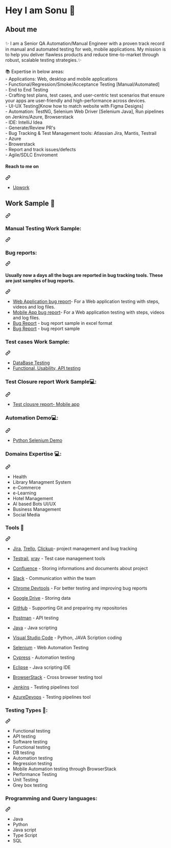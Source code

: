 <h1 align="left">Hey I am Sonu 👋</h1>

###

<h2 align="left">About me</h2>

###

<p align="left">✨ I am a Senior QA Automation/Manual Engineer with a proven track record in manual and automated testing for web, mobile applications. My mission is to help you deliver flawless products and reduce time-to-market through robust, scalable testing strategies.✨<br><br>📚 Expertise in below areas:<br>- Applications: Web, desktop and mobile applications<br>- Functional/Regression/Smoke/Acceptance Testing [Manual/Automated]<br>- End to End Testing<br>- Crafting test plans, test cases, and user-centric test scenarios that ensure your apps are user-friendly and high-performance across devices.<br>- UI-UX Testing[Know how to match website with Figma Designs]<br>- Automation: TestNG, Selenium Web Driver [Selenium Java], Run pipelines on Jenkins/Azure, Browserstack<br>- IDE: IntelliJ Idea<br>- Generate/Review PR's<br>- Bug Tracking & Test Management tools: Atlassian Jira, Mantis, Testrail<br>- Azure<br>- Browerstack<br>- Report and track issues/defects<br>- Agile/SDLC Enviroment<br></p>


<div class="markdown-heading" dir="auto"><h4 class="heading-element" dir="auto">Reach to me on</h4><a id="user-content-reach-to-me-on" class="anchor" aria-label="Permalink: Reach to me on" href="#reach-to-me-on"><svg class="octicon octicon-link" viewBox="0 0 16 16" version="1.1" width="16" height="16" aria-hidden="true"><path d="m7.775 3.275 1.25-1.25a3.5 3.5 0 1 1 4.95 4.95l-2.5 2.5a3.5 3.5 0 0 1-4.95 0 .751.751 0 0 1 .018-1.042.751.751 0 0 1 1.042-.018 1.998 1.998 0 0 0 2.83 0l2.5-2.5a2.002 2.002 0 0 0-2.83-2.83l-1.25 1.25a.751.751 0 0 1-1.042-.018.751.751 0 0 1-.018-1.042Zm-4.69 9.64a1.998 1.998 0 0 0 2.83 0l1.25-1.25a.751.751 0 0 1 1.042.018.751.751 0 0 1 .018 1.042l-1.25 1.25a3.5 3.5 0 1 1-4.95-4.95l2.5-2.5a3.5 3.5 0 0 1 4.95 0 .751.751 0 0 1-.018 1.042.751.751 0 0 1-1.042.018 1.998 1.998 0 0 0-2.83 0l-2.5 2.5a1.998 1.998 0 0 0 0 2.83Z"></path></svg></a></div>
<ul dir="auto">
<li><a href="https://www.upwork.com/freelancers/~012ae3899f5048902e">Upwork</a></li>

</ul

<div class="markdown-heading" dir="auto"><h2 class="heading-element" dir="auto">Work Sample 👷</h2><a id="user-content-work-sample-" class="anchor" aria-label="Permalink: Work Sample 👷" href="#work-sample-"><svg class="octicon octicon-link" viewBox="0 0 16 16" version="1.1" width="16" height="16" aria-hidden="true"><path d="m7.775 3.275 1.25-1.25a3.5 3.5 0 1 1 4.95 4.95l-2.5 2.5a3.5 3.5 0 0 1-4.95 0 .751.751 0 0 1 .018-1.042.751.751 0 0 1 1.042-.018 1.998 1.998 0 0 0 2.83 0l2.5-2.5a2.002 2.002 0 0 0-2.83-2.83l-1.25 1.25a.751.751 0 0 1-1.042-.018.751.751 0 0 1-.018-1.042Zm-4.69 9.64a1.998 1.998 0 0 0 2.83 0l1.25-1.25a.751.751 0 0 1 1.042.018.751.751 0 0 1 .018 1.042l-1.25 1.25a3.5 3.5 0 1 1-4.95-4.95l2.5-2.5a3.5 3.5 0 0 1 4.95 0 .751.751 0 0 1-.018 1.042.751.751 0 0 1-1.042.018 1.998 1.998 0 0 0-2.83 0l-2.5 2.5a1.998 1.998 0 0 0 0 2.83Z"></path></svg></a></div>
<div class="markdown-heading" dir="auto"><h3 class="heading-element" dir="auto">Manual Testing Work Sample:</h3><a id="user-content-manual-testing-work-sample" class="anchor" aria-label="Permalink: Manual Testing Work Sample:" href="#manual-testing-work-sample"><svg class="octicon octicon-link" viewBox="0 0 16 16" version="1.1" width="16" height="16" aria-hidden="true"><path d="m7.775 3.275 1.25-1.25a3.5 3.5 0 1 1 4.95 4.95l-2.5 2.5a3.5 3.5 0 0 1-4.95 0 .751.751 0 0 1 .018-1.042.751.751 0 0 1 1.042-.018 1.998 1.998 0 0 0 2.83 0l2.5-2.5a2.002 2.002 0 0 0-2.83-2.83l-1.25 1.25a.751.751 0 0 1-1.042-.018.751.751 0 0 1-.018-1.042Zm-4.69 9.64a1.998 1.998 0 0 0 2.83 0l1.25-1.25a.751.751 0 0 1 1.042.018.751.751 0 0 1 .018 1.042l-1.25 1.25a3.5 3.5 0 1 1-4.95-4.95l2.5-2.5a3.5 3.5 0 0 1 4.95 0 .751.751 0 0 1-.018 1.042.751.751 0 0 1-1.042.018 1.998 1.998 0 0 0-2.83 0l-2.5 2.5a1.998 1.998 0 0 0 0 2.83Z"></path></svg></a></div>
<div class="markdown-heading" dir="auto"><h3 class="heading-element" dir="auto">Bug reports:</h3><a id="user-content-bug-reports" class="anchor" aria-label="Permalink: Bug reports:" href="#bug-reports"><svg class="octicon octicon-link" viewBox="0 0 16 16" version="1.1" width="16" height="16" aria-hidden="true"><path d="m7.775 3.275 1.25-1.25a3.5 3.5 0 1 1 4.95 4.95l-2.5 2.5a3.5 3.5 0 0 1-4.95 0 .751.751 0 0 1 .018-1.042.751.751 0 0 1 1.042-.018 1.998 1.998 0 0 0 2.83 0l2.5-2.5a2.002 2.002 0 0 0-2.83-2.83l-1.25 1.25a.751.751 0 0 1-1.042-.018.751.751 0 0 1-.018-1.042Zm-4.69 9.64a1.998 1.998 0 0 0 2.83 0l1.25-1.25a.751.751 0 0 1 1.042.018.751.751 0 0 1 .018 1.042l-1.25 1.25a3.5 3.5 0 1 1-4.95-4.95l2.5-2.5a3.5 3.5 0 0 1 4.95 0 .751.751 0 0 1-.018 1.042.751.751 0 0 1-1.042.018 1.998 1.998 0 0 0-2.83 0l-2.5 2.5a1.998 1.998 0 0 0 0 2.83Z"></path></svg></a></div>
<div class="markdown-heading" dir="auto"><h4 class="heading-element" dir="auto">Usually now a days all the bugs are reported in bug tracking tools. These are just samples of bug reports.</h4><a id="user-content-usually-now-a-days-all-the-bugs-are-reported-in-bug-tracking-tools-these-are-just-samples-of-bug-reports" class="anchor" aria-label="Permalink: Usually now a days all the bugs are reported in bug tracking tools. These are just samples of bug reports." href="#usually-now-a-days-all-the-bugs-are-reported-in-bug-tracking-tools-these-are-just-samples-of-bug-reports"><svg class="octicon octicon-link" viewBox="0 0 16 16" version="1.1" width="16" height="16" aria-hidden="true"><path d="m7.775 3.275 1.25-1.25a3.5 3.5 0 1 1 4.95 4.95l-2.5 2.5a3.5 3.5 0 0 1-4.95 0 .751.751 0 0 1 .018-1.042.751.751 0 0 1 1.042-.018 1.998 1.998 0 0 0 2.83 0l2.5-2.5a2.002 2.002 0 0 0-2.83-2.83l-1.25 1.25a.751.751 0 0 1-1.042-.018.751.751 0 0 1-.018-1.042Zm-4.69 9.64a1.998 1.998 0 0 0 2.83 0l1.25-1.25a.751.751 0 0 1 1.042.018.751.751 0 0 1 .018 1.042l-1.25 1.25a3.5 3.5 0 1 1-4.95-4.95l2.5-2.5a3.5 3.5 0 0 1 4.95 0 .751.751 0 0 1-.018 1.042.751.751 0 0 1-1.042.018 1.998 1.998 0 0 0-2.83 0l-2.5 2.5a1.998 1.998 0 0 0 0 2.83Z"></path></svg></a></div>
<ul dir="auto">
<li><a href="">Web Application bug report</a>- For a Web application testing with steps, videos and log files.</li>
<li><a href="">Mobile App bug report</a>- For a Web application testing with steps, videos and log files.</li>
<li><a href="">Bug Report</a> - bug report sample in excel format</li>
<li><a href="https://drive.google.com/file/d/1goaomAsF6qZP5Y7H8iPvy35gnRUN-F9E/view?usp=drive_link">Bug Report</a> - bug report sample</li>
</ul>


<div class="markdown-heading" dir="auto"><h3 class="heading-element" dir="auto">Test cases Work Sample:</h3><a id="user-content-test-cases-work-sample" class="anchor" aria-label="Permalink: Test cases Work Sample:" href="#test-cases-work-sample"><svg class="octicon octicon-link" viewBox="0 0 16 16" version="1.1" width="16" height="16" aria-hidden="true"><path d="m7.775 3.275 1.25-1.25a3.5 3.5 0 1 1 4.95 4.95l-2.5 2.5a3.5 3.5 0 0 1-4.95 0 .751.751 0 0 1 .018-1.042.751.751 0 0 1 1.042-.018 1.998 1.998 0 0 0 2.83 0l2.5-2.5a2.002 2.002 0 0 0-2.83-2.83l-1.25 1.25a.751.751 0 0 1-1.042-.018.751.751 0 0 1-.018-1.042Zm-4.69 9.64a1.998 1.998 0 0 0 2.83 0l1.25-1.25a.751.751 0 0 1 1.042.018.751.751 0 0 1 .018 1.042l-1.25 1.25a3.5 3.5 0 1 1-4.95-4.95l2.5-2.5a3.5 3.5 0 0 1 4.95 0 .751.751 0 0 1-.018 1.042.751.751 0 0 1-1.042.018 1.998 1.998 0 0 0-2.83 0l-2.5 2.5a1.998 1.998 0 0 0 0 2.83Z"></path></svg></a></div>
<ul dir="auto">
<li><a href="https://docs.google.com/" rel="nofollow">DataBase Testing</a></li>
<li><a href="https://docs.google.com/spreadsheets/d/1pFQ8xNAEh6OvoCYw8LD_QEixjS-hlKYD/edit?usp=drive_link&ouid=117803854116419182331&rtpof=true&sd=true" rel="nofollow">Functional, Usability, API testing</a></li>
</ul>
<div class="markdown-heading" dir="auto"><h3 class="heading-element" dir="auto">Test Closure report Work Sample💻:</h3><a id="user-content-test-closure-report-work-sample" class="anchor" aria-label="Permalink: Test Closure report Work Sample:" href="#test-closure-report-work-sample"><svg class="octicon octicon-link" viewBox="0 0 16 16" version="1.1" width="16" height="16" aria-hidden="true"><path d="m7.775 3.275 1.25-1.25a3.5 3.5 0 1 1 4.95 4.95l-2.5 2.5a3.5 3.5 0 0 1-4.95 0 .751.751 0 0 1 .018-1.042.751.751 0 0 1 1.042-.018 1.998 1.998 0 0 0 2.83 0l2.5-2.5a2.002 2.002 0 0 0-2.83-2.83l-1.25 1.25a.751.751 0 0 1-1.042-.018.751.751 0 0 1-.018-1.042Zm-4.69 9.64a1.998 1.998 0 0 0 2.83 0l1.25-1.25a.751.751 0 0 1 1.042.018.751.751 0 0 1 .018 1.042l-1.25 1.25a3.5 3.5 0 1 1-4.95-4.95l2.5-2.5a3.5 3.5 0 0 1 4.95 0 .751.751 0 0 1-.018 1.042.751.751 0 0 1-1.042.018 1.998 1.998 0 0 0-2.83 0l-2.5 2.5a1.998 1.998 0 0 0 0 2.83Z"></path></svg></a></div>
<ul dir="auto">
<li><a href="https://docs.google.com/document/d/1E8hxDGeQMZSSEK_JHkn3OQ54fCX8HjUG/edit?usp=drive_link&ouid=117803854116419182331&rtpof=true&sd=true">Test clousre report- Mobile app</a></li>
</ul>

<div class="markdown-heading" dir="auto"><h3 class="heading-element" dir="auto">Automation Demo💻:</h3><a id="user-content-test-closure-report-work-sample" class="anchor" aria-label="Permalink: Python Selenium Demo:" href="#Python Selenium Demo"><svg class="octicon octicon-link" viewBox="0 0 16 16" version="1.1" width="16" height="16" aria-hidden="true"><path d="m7.775 3.275 1.25-1.25a3.5 3.5 0 1 1 4.95 4.95l-2.5 2.5a3.5 3.5 0 0 1-4.95 0 .751.751 0 0 1 .018-1.042.751.751 0 0 1 1.042-.018 1.998 1.998 0 0 0 2.83 0l2.5-2.5a2.002 2.002 0 0 0-2.83-2.83l-1.25 1.25a.751.751 0 0 1-1.042-.018.751.751 0 0 1-.018-1.042Zm-4.69 9.64a1.998 1.998 0 0 0 2.83 0l1.25-1.25a.751.751 0 0 1 1.042.018.751.751 0 0 1 .018 1.042l-1.25 1.25a3.5 3.5 0 1 1-4.95-4.95l2.5-2.5a3.5 3.5 0 0 1 4.95 0 .751.751 0 0 1-.018 1.042.751.751 0 0 1-1.042.018 1.998 1.998 0 0 0-2.83 0l-2.5 2.5a1.998 1.998 0 0 0 0 2.83Z"></path></svg></a></div>
<ul dir="auto">
<li><a href="https://drive.google.com/file/d/1U7W8wu4Y8Z89Eqs7wUHgipUuDoWFEeTN/view?usp=drive_link">Python Selenium Demo</a></li>
</ul>

<div class="markdown-heading" dir="auto"><h3 class="heading-element" dir="auto">Domains Expertise 💻:</h3><a id="user-content-domains-expertise-" class="anchor" aria-label="Permalink: Domains Expertise 💻:" href="#domains-expertise-"><svg class="octicon octicon-link" viewBox="0 0 16 16" version="1.1" width="16" height="16" aria-hidden="true"><path d="m7.775 3.275 1.25-1.25a3.5 3.5 0 1 1 4.95 4.95l-2.5 2.5a3.5 3.5 0 0 1-4.95 0 .751.751 0 0 1 .018-1.042.751.751 0 0 1 1.042-.018 1.998 1.998 0 0 0 2.83 0l2.5-2.5a2.002 2.002 0 0 0-2.83-2.83l-1.25 1.25a.751.751 0 0 1-1.042-.018.751.751 0 0 1-.018-1.042Zm-4.69 9.64a1.998 1.998 0 0 0 2.83 0l1.25-1.25a.751.751 0 0 1 1.042.018.751.751 0 0 1 .018 1.042l-1.25 1.25a3.5 3.5 0 1 1-4.95-4.95l2.5-2.5a3.5 3.5 0 0 1 4.95 0 .751.751 0 0 1-.018 1.042.751.751 0 0 1-1.042.018 1.998 1.998 0 0 0-2.83 0l-2.5 2.5a1.998 1.998 0 0 0 0 2.83Z"></path></svg></a></div>
<ul dir="auto">
<li>Health</li>
<li>Library Managment System</li>
<li>e-Commerce</li>
<li>e-Learning</li>
<li>Hotel Management</li>
<li>AI based Bots UI/UX</li>
<li>Business Management</li>
<li>Social Media</li>
</ul>

<div class="markdown-heading" dir="auto"><h3 class="heading-element" dir="auto">Tools 🔧</h3><a id="user-content-tools-wrench" class="anchor" aria-label="Permalink: Tools :wrench:" href="#tools-wrench"><svg class="octicon octicon-link" viewBox="0 0 16 16" version="1.1" width="16" height="16" aria-hidden="true"><path d="m7.775 3.275 1.25-1.25a3.5 3.5 0 1 1 4.95 4.95l-2.5 2.5a3.5 3.5 0 0 1-4.95 0 .751.751 0 0 1 .018-1.042.751.751 0 0 1 1.042-.018 1.998 1.998 0 0 0 2.83 0l2.5-2.5a2.002 2.002 0 0 0-2.83-2.83l-1.25 1.25a.751.751 0 0 1-1.042-.018.751.751 0 0 1-.018-1.042Zm-4.69 9.64a1.998 1.998 0 0 0 2.83 0l1.25-1.25a.751.751 0 0 1 1.042.018.751.751 0 0 1 .018 1.042l-1.25 1.25a3.5 3.5 0 1 1-4.95-4.95l2.5-2.5a3.5 3.5 0 0 1 4.95 0 .751.751 0 0 1-.018 1.042.751.751 0 0 1-1.042.018 1.998 1.998 0 0 0-2.83 0l-2.5 2.5a1.998 1.998 0 0 0 0 2.83Z"></path></svg></a></div>
<ul dir="auto">
<li>
<p dir="auto"><a href="https://www.atlassian.com/pl/software/jira" rel="nofollow">Jira</a>, <a href="https://trello.com/pl/tour" rel="nofollow">Trello</a>,  <a href="https://clickup.com/" rel="nofollow">Clickup</a>- project management and bug tracking</p>
</li>
<li>
<p dir="auto"><a href="https://www.testrail.com/" rel="nofollow">Testrail</a>, <a href="https://marketplace.atlassian.com/apps/1211769/xray-test-management-for-jira?tab=overview&amp;hosting=cloud" rel="nofollow">xray</a> - Test case management tools</p>
</li>
<li>
<p dir="auto"><a href="https://www.atlassian.com/software/confluence" rel="nofollow">Confluence</a> - Storing informations and documents about project</p>
</li>
<li>
<p dir="auto"><a href="https://slack.com/" rel="nofollow">Slack</a> - Communication within the team</p>
</li>
<li>
<p dir="auto"><a href="https://developer.chrome.com/docs/devtools/" rel="nofollow">Chrome Devtools</a> - For better testing and improving bug reports</p>
</li>
<li>
<p dir="auto"><a href="https://www.google.com/intl/pl_pl/drive/" rel="nofollow">Google Drive</a> - Storing data</p>
</li>
<li>
<p dir="auto"><a href="https://github.com/">GitHub</a> - Supporting Git and preparing my repositories</p>
</li>
<li>
<p dir="auto"><a href="https://www.postman.com/" rel="nofollow">Postman</a> - API testing</p>
</li>
<li>
<p dir="auto"><a href="https://www.java.com/en/" rel="nofollow">Java</a> - Java scripting</p>
</li>
<li>
<p dir="auto"><a href="https://code.visualstudio.com/" rel="nofollow">Visual Studio Code</a> - Python, JAVA Scription coding</p>
</li>
<li>
<p dir="auto"><a href="https://www.selenium.dev/" rel="nofollow">Selenium</a> - Web Automation Testing</p>
</li>
<li>
<p dir="auto"><a href="https://www.cypress.io/" rel="nofollow">Cypress</a> - Automation testing</p>
</li>
<li>
<p dir="auto"><a href="https://www.eclipse.org/" rel="nofollow">Eclipse</a> - Java scripting IDE</p>
</li>
<li>
<p dir="auto"><a href="https://www.browserstack.com/" rel="nofollow">BrowserStack</a> - Cross browser testing tool</p>
</li>
<li>
<p dir="auto"><a href="https://www.jenkins.io/" rel="nofollow">Jenkins</a> - Testing pipelines tool</p>
</li>
<li>
<p dir="auto"><a href="https://azure.microsoft.com/en-us/products/devops" rel="nofollow">AzureDevops</a> - Testing pipelines tool</p>
</li>
</ul>
<div class="markdown-heading" dir="auto"><h3 class="heading-element" dir="auto">Testing Types 🧪:</h3><a id="user-content-testing-types-" class="anchor" aria-label="Permalink: Testing Types 🧪:" href="#testing-types-"><svg class="octicon octicon-link" viewBox="0 0 16 16" version="1.1" width="16" height="16" aria-hidden="true"><path d="m7.775 3.275 1.25-1.25a3.5 3.5 0 1 1 4.95 4.95l-2.5 2.5a3.5 3.5 0 0 1-4.95 0 .751.751 0 0 1 .018-1.042.751.751 0 0 1 1.042-.018 1.998 1.998 0 0 0 2.83 0l2.5-2.5a2.002 2.002 0 0 0-2.83-2.83l-1.25 1.25a.751.751 0 0 1-1.042-.018.751.751 0 0 1-.018-1.042Zm-4.69 9.64a1.998 1.998 0 0 0 2.83 0l1.25-1.25a.751.751 0 0 1 1.042.018.751.751 0 0 1 .018 1.042l-1.25 1.25a3.5 3.5 0 1 1-4.95-4.95l2.5-2.5a3.5 3.5 0 0 1 4.95 0 .751.751 0 0 1-.018 1.042.751.751 0 0 1-1.042.018 1.998 1.998 0 0 0-2.83 0l-2.5 2.5a1.998 1.998 0 0 0 0 2.83Z"></path></svg></a></div>
<ul dir="auto">
<li>Functional testing</li>
<li>API testing</li>
<li>Software testing</li>
<li>Functional testing</li>
<li>DB testing</li>
<li>Automation testing</li>
<li>Regression testing</li>
<li>Mobile Automation testing through BrowserStack</li>
<li>Performance Testing</li>
<li>Unit Testing</li>
<li>Grey box testing</li>
</ul>
<div class="markdown-heading" dir="auto"><h3 class="heading-element" dir="auto">Programming and Query languages:</h3><a id="user-content-programming-and-query-languages" class="anchor" aria-label="Permalink: Programming and Query languages:" href="#programming-and-query-languages"><svg class="octicon octicon-link" viewBox="0 0 16 16" version="1.1" width="16" height="16" aria-hidden="true"><path d="m7.775 3.275 1.25-1.25a3.5 3.5 0 1 1 4.95 4.95l-2.5 2.5a3.5 3.5 0 0 1-4.95 0 .751.751 0 0 1 .018-1.042.751.751 0 0 1 1.042-.018 1.998 1.998 0 0 0 2.83 0l2.5-2.5a2.002 2.002 0 0 0-2.83-2.83l-1.25 1.25a.751.751 0 0 1-1.042-.018.751.751 0 0 1-.018-1.042Zm-4.69 9.64a1.998 1.998 0 0 0 2.83 0l1.25-1.25a.751.751 0 0 1 1.042.018.751.751 0 0 1 .018 1.042l-1.25 1.25a3.5 3.5 0 1 1-4.95-4.95l2.5-2.5a3.5 3.5 0 0 1 4.95 0 .751.751 0 0 1-.018 1.042.751.751 0 0 1-1.042.018 1.998 1.998 0 0 0-2.83 0l-2.5 2.5a1.998 1.998 0 0 0 0 2.83Z"></path></svg></a></div>
<ul dir="auto">
<li>Java</li>
<li>Python</li>
<li>Java script</li>
<li>Type Script</li>
<li>SQL</li>
</ul>

